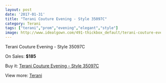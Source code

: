 ```yaml
---
layout: post
date: '2017-01-31'
title: "Terani Couture Evening - Style 35097C"
category: Terani
tags: ["terani","prom","evening","elegant","style"]
image: http://www.idealgown.com/491-thickbox_default/terani-couture-evening-style-35097c.jpg
---
```

Terani Couture Evening - Style 35097C

On Sales: **$185**
<a href="https://www.idealgown.com/en/terani/179-terani-couture-evening-style-35097c.html"><amp-img layout="responsive" width="600" height="600" src="//www.idealgown.com/491-thickbox_default/terani-couture-evening-style-35097c.jpg" alt="Terani Couture Evening - Style 35097C 0" /></a>
<a href="https://www.idealgown.com/en/terani/179-terani-couture-evening-style-35097c.html"><amp-img layout="responsive" width="600" height="600" src="//www.idealgown.com/492-thickbox_default/terani-couture-evening-style-35097c.jpg" alt="Terani Couture Evening - Style 35097C 1" /></a>

Buy it: [Terani Couture Evening - Style 35097C](https://www.idealgown.com/en/terani/179-terani-couture-evening-style-35097c.html "Terani Couture Evening - Style 35097C")

View more: [Terani](https://www.idealgown.com/en/4-terani "Terani")